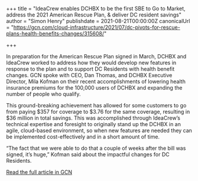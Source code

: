 +++
title = "IdeaCrew enables DCHBX to be the first SBE to Go to Market, address the 2021 American Rescue Plan, & deliver DC resident savings"
author = "Simon Henry"
publishdate = 2021-08-21T00:00:00Z
canonicalUrl = "https://gcn.com/cloud-infrastructure/2021/07/dc-pivots-for-rescue-plans-health-benefits-changes/315608/"

+++

In preparation for the American Rescue Plan signed in March, DCHBX and IdeaCrew worked to address how they would develop new features in response to the plan and to support DC Residents with health benefit changes. GCN spoke with CEO, Dan Thomas, and DCHBX Executive Director, Mila Kofman on their recent accomplishments of lowering health insurance premiums for the 100,000 users of DCHBX and expanding the number of people who qualify.

This ground-breaking achievement has allowed for some customers to go from paying $357 for coverage to $3.76 for the same coverage, resulting in $36 million in total savings. This was accomplished through IdeaCrew’s technical expertise and foresight to originally stand up the DCHBX in an agile, cloud-based environment, so when new features are needed they can be implemented cost-effectively and in a short amount of time.

“The fact that we were able to do that a couple of weeks after the bill was signed, it’s huge,” Kofman said about the impactful changes for DC Residents.

[Read the full article in GCN](https://gcn.com/articles/2021/07/06/dc-health-benefit-exchange-modernization.aspx)
